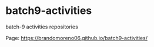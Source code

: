 # batch9-activities
batch-9 activities repositories


Page: https://brandomoreno06.github.io/batch9-activities/